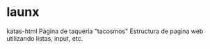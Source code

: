 # launx
katas-html
Pàgina de taqueria "tacosmos" 
Estructura de pagina web utilizando listas, input, etc.
